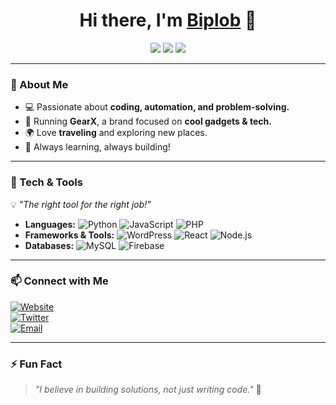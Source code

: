 <h1 align="center">Hi there, I'm <a href="https://github.com/findbips">Biplob</a> 👋</h1>

<p align="center">
  <a href="https://www.gearx.net"><img src="https://img.shields.io/badge/Website-GearX-blue?style=flat-square&logo=google-chrome"></a>
  <a href="https://www.facebook.com/findbips"><img src="https://img.shields.io/badge/Twitter-%40findbips-1DA1F2?style=flat-square&logo=facebook"></a>
  <a href="mailto:bsd.biplob@gmail.com"><img src="https://img.shields.io/badge/Email-Contact-red?style=flat-square&logo=gmail"></a>
</p>

---

### 🚀 About Me  
- 💻 Passionate about **coding, automation, and problem-solving.**  
- 📱 Running **GearX**, a brand focused on **cool gadgets & tech.**  
- 🌍 Love **traveling** and exploring new places.  
- 🎯 Always learning, always building!  

---

### 🔧 Tech & Tools  
💡 *"The right tool for the right job!"*  
- **Languages:** ![Python](https://img.shields.io/badge/Python-3776AB?style=flat&logo=python&logoColor=white) ![JavaScript](https://img.shields.io/badge/JavaScript-F7DF1E?style=flat&logo=javascript&logoColor=black) ![PHP](https://img.shields.io/badge/PHP-777BB4?style=flat&logo=php&logoColor=white)  
- **Frameworks & Tools:** ![WordPress](https://img.shields.io/badge/WordPress-21759B?style=flat&logo=wordpress&logoColor=white) ![React](https://img.shields.io/badge/React-61DAFB?style=flat&logo=react&logoColor=black) ![Node.js](https://img.shields.io/badge/Node.js-43853D?style=flat&logo=node.js&logoColor=white)  
- **Databases:** ![MySQL](https://img.shields.io/badge/MySQL-4479A1?style=flat&logo=mysql&logoColor=white) ![Firebase](https://img.shields.io/badge/Firebase-FFCA28?style=flat&logo=firebase&logoColor=black)  

---

### 📫 Connect with Me  
[![Website](https://img.shields.io/badge/Website-GearX-blue?style=for-the-badge&logo=google-chrome)](https://www.gearx.net)  
[![Twitter](https://img.shields.io/badge/Twitter-%40findbips-1DA1F2?style=for-the-badge&logo=twitter)](#)  
[![Email](https://img.shields.io/badge/Email-Contact-red?style=for-the-badge&logo=gmail)](mailto:your@email.com)  

---

### ⚡ Fun Fact  
> *"I believe in building solutions, not just writing code."* 🚀  